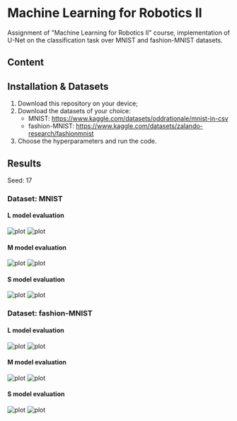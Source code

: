 # Machine Learning for Robotics II
Assignment of "Machine Learning for Robotics II" course, implementation of U-Net on the classification task over MNIST and fashion-MNIST datasets.

## Content

## Installation & Datasets
1) Download this repository on your device;
2) Download the datasets of your choice:
   - MNIST: https://www.kaggle.com/datasets/oddrationale/mnist-in-csv
   - fashion-MNIST: https://www.kaggle.com/datasets/zalando-research/fashionmnist
3) Choose the hyperparameters and run the code.

## Results
Seed: 17

### Dataset: MNIST
#### L model evaluation
![plot](https://github.com/S4479444/Machine-Learning-for-Robotics-II/blob/main/imgs/MNIST/Large/large_loss.png)
![plot](https://github.com/S4479444/Machine-Learning-for-Robotics-II/blob/main/imgs/MNIST/Large/large_metrics.png)
#### M model evaluation
![plot](https://github.com/S4479444/Machine-Learning-for-Robotics-II/blob/main/imgs/MNIST/Medium/medium_loss.png)
![plot](https://github.com/S4479444/Machine-Learning-for-Robotics-II/blob/main/imgs/MNIST/Medium/medium_metrics.png)
#### S model evaluation
![plot](https://github.com/S4479444/Machine-Learning-for-Robotics-II/blob/main/imgs/MNIST/Small/small_loss.png)
![plot](https://github.com/S4479444/Machine-Learning-for-Robotics-II/blob/main/imgs/MNIST/Small/small_metrics.png)

### Dataset: fashion-MNIST
#### L model evaluation
![plot](https://github.com/S4479444/Machine-Learning-for-Robotics-II/blob/main/imgs/fashion-MNIST/Large/large_loss.png)
![plot](https://github.com/S4479444/Machine-Learning-for-Robotics-II/blob/main/imgs/fashion-MNIST/Large/large_metrics.png)
#### M model evaluation
![plot](https://github.com/S4479444/Machine-Learning-for-Robotics-II/blob/main/imgs/fashion-MNIST/Medium/medium_loss.png)
![plot](https://github.com/S4479444/Machine-Learning-for-Robotics-II/blob/main/imgs/fashion-MNIST/Medium/medium_metrics.png)
#### S model evaluation
![plot](https://github.com/S4479444/Machine-Learning-for-Robotics-II/blob/main/imgs/fashion-MNIST/Small/small_loss.png)
![plot](https://github.com/S4479444/Machine-Learning-for-Robotics-II/blob/main/imgs/fashion-MNIST/Small/small_metrics.png)
